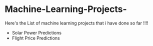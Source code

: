 # Machine-Learning-Projects-
Here's the List of machine learning projects that i have done so far !!!!
   * Solar Power Predictions
   * Flight Price Predictions 

